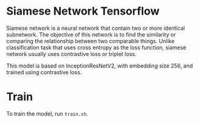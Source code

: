 # Siamese Network Tensorflow

Siamese network is a neural network that contain two or more identical subnetwork. The objective of this network is to find the similarity or comparing the relationship between two comparable things. Unlike classification task that uses cross entropy as the loss function, siamese network usually uses contrastive loss or triplet loss.

This model is based on InceptionResNetV2, with embedding size 256, and trained using contrastive loss.

# Train

To train the model, run `train.sh`.
